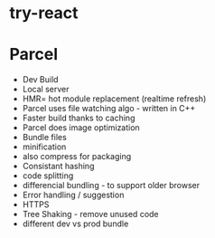 # try-react

# Parcel
- Dev Build
- Local server
- HMR= hot module replacement (realtime refresh)
- Parcel uses file watching algo - written in C++
- Faster build thanks to caching 
- Parcel does image optimization
- Bundle files
- minification
- also compress for packaging 
- Consistant hashing
- code splitting
- differencial bundling - to support older browser
- Error handling / suggestion
- HTTPS 
- Tree Shaking - remove unused code
- different dev vs prod bundle